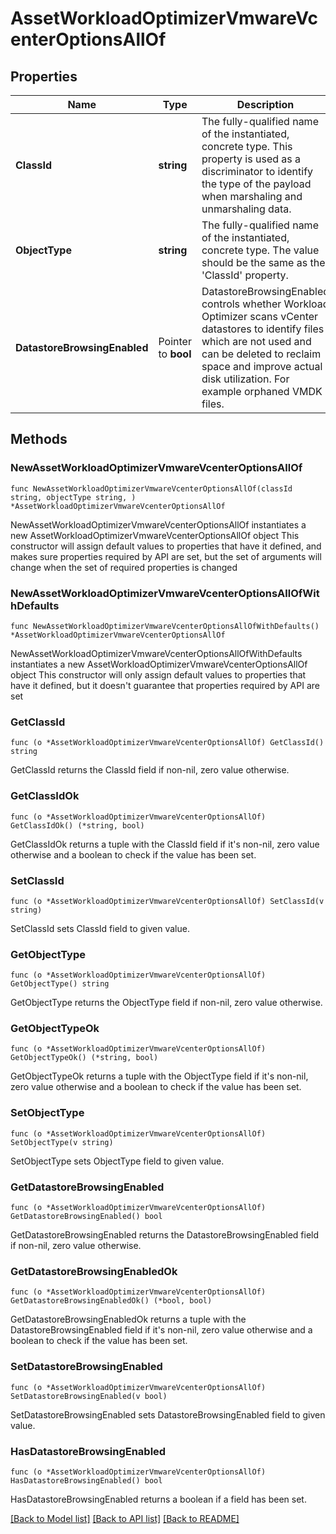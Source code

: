 # AssetWorkloadOptimizerVmwareVcenterOptionsAllOf

## Properties

Name | Type | Description | Notes
------------ | ------------- | ------------- | -------------
**ClassId** | **string** | The fully-qualified name of the instantiated, concrete type. This property is used as a discriminator to identify the type of the payload when marshaling and unmarshaling data. | [default to "asset.WorkloadOptimizerVmwareVcenterOptions"]
**ObjectType** | **string** | The fully-qualified name of the instantiated, concrete type. The value should be the same as the &#39;ClassId&#39; property. | [default to "asset.WorkloadOptimizerVmwareVcenterOptions"]
**DatastoreBrowsingEnabled** | Pointer to **bool** | DatastoreBrowsingEnabled controls whether Workload Optimizer scans vCenter datastores to identify files which are not used and can be deleted to reclaim space and improve actual disk utilization. For example orphaned VMDK files. | [optional] 

## Methods

### NewAssetWorkloadOptimizerVmwareVcenterOptionsAllOf

`func NewAssetWorkloadOptimizerVmwareVcenterOptionsAllOf(classId string, objectType string, ) *AssetWorkloadOptimizerVmwareVcenterOptionsAllOf`

NewAssetWorkloadOptimizerVmwareVcenterOptionsAllOf instantiates a new AssetWorkloadOptimizerVmwareVcenterOptionsAllOf object
This constructor will assign default values to properties that have it defined,
and makes sure properties required by API are set, but the set of arguments
will change when the set of required properties is changed

### NewAssetWorkloadOptimizerVmwareVcenterOptionsAllOfWithDefaults

`func NewAssetWorkloadOptimizerVmwareVcenterOptionsAllOfWithDefaults() *AssetWorkloadOptimizerVmwareVcenterOptionsAllOf`

NewAssetWorkloadOptimizerVmwareVcenterOptionsAllOfWithDefaults instantiates a new AssetWorkloadOptimizerVmwareVcenterOptionsAllOf object
This constructor will only assign default values to properties that have it defined,
but it doesn't guarantee that properties required by API are set

### GetClassId

`func (o *AssetWorkloadOptimizerVmwareVcenterOptionsAllOf) GetClassId() string`

GetClassId returns the ClassId field if non-nil, zero value otherwise.

### GetClassIdOk

`func (o *AssetWorkloadOptimizerVmwareVcenterOptionsAllOf) GetClassIdOk() (*string, bool)`

GetClassIdOk returns a tuple with the ClassId field if it's non-nil, zero value otherwise
and a boolean to check if the value has been set.

### SetClassId

`func (o *AssetWorkloadOptimizerVmwareVcenterOptionsAllOf) SetClassId(v string)`

SetClassId sets ClassId field to given value.


### GetObjectType

`func (o *AssetWorkloadOptimizerVmwareVcenterOptionsAllOf) GetObjectType() string`

GetObjectType returns the ObjectType field if non-nil, zero value otherwise.

### GetObjectTypeOk

`func (o *AssetWorkloadOptimizerVmwareVcenterOptionsAllOf) GetObjectTypeOk() (*string, bool)`

GetObjectTypeOk returns a tuple with the ObjectType field if it's non-nil, zero value otherwise
and a boolean to check if the value has been set.

### SetObjectType

`func (o *AssetWorkloadOptimizerVmwareVcenterOptionsAllOf) SetObjectType(v string)`

SetObjectType sets ObjectType field to given value.


### GetDatastoreBrowsingEnabled

`func (o *AssetWorkloadOptimizerVmwareVcenterOptionsAllOf) GetDatastoreBrowsingEnabled() bool`

GetDatastoreBrowsingEnabled returns the DatastoreBrowsingEnabled field if non-nil, zero value otherwise.

### GetDatastoreBrowsingEnabledOk

`func (o *AssetWorkloadOptimizerVmwareVcenterOptionsAllOf) GetDatastoreBrowsingEnabledOk() (*bool, bool)`

GetDatastoreBrowsingEnabledOk returns a tuple with the DatastoreBrowsingEnabled field if it's non-nil, zero value otherwise
and a boolean to check if the value has been set.

### SetDatastoreBrowsingEnabled

`func (o *AssetWorkloadOptimizerVmwareVcenterOptionsAllOf) SetDatastoreBrowsingEnabled(v bool)`

SetDatastoreBrowsingEnabled sets DatastoreBrowsingEnabled field to given value.

### HasDatastoreBrowsingEnabled

`func (o *AssetWorkloadOptimizerVmwareVcenterOptionsAllOf) HasDatastoreBrowsingEnabled() bool`

HasDatastoreBrowsingEnabled returns a boolean if a field has been set.


[[Back to Model list]](../README.md#documentation-for-models) [[Back to API list]](../README.md#documentation-for-api-endpoints) [[Back to README]](../README.md)


